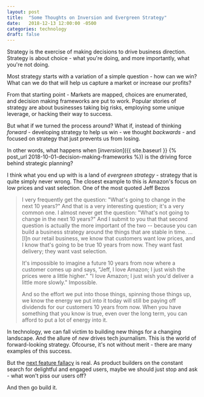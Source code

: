 ```yaml
---
layout: post
title:  "Some Thoughts on Inversion and Evergreen Strategy"
date:   2018-12-13 12:00:00 -0500
categories: technology
draft: false
---
```


Strategy is the exercise of making decisions to drive business direction. Strategy is about choice - what you're doing, and more importantly, what you're not doing. 

Most strategy starts with a variation of a simple question - how can we win? What can we do that will help us capture a market or increase our profits?

From that starting point - Markets are mapped, choices are enumerated, and decision making frameworks are put to work. Popular stories of strategy are about businesses taking big risks, employing some unique leverage, or hacking their way to success. 

But what if we turned the process around? What if, instead of thinking _forward_ - developing strategy to help us win - we thought _backwards_ - and focused on strategy that just prevents us from losing.  

In other words, what happens when [_inversion_]({{ site.baseurl }} {% post_url 2018-10-01-decision-making-frameworks %}) is the driving force behind strategic planning?

I think what you end up with is a land of _evergreen strategy_ - strategy that is quite simply never wrong. The closest example to this is Amazon's focus on low prices and vast selection. One of the most quoted Jeff Bezos 

> I very frequently get the question: "What's going to change in the next 10 years?" And that is a very interesting question; it's a very common one. I almost never get the question: "What's not going to change in the next 10 years?" And I submit to you that that second question is actually the more important of the two -- because you can build a business strategy around the things that are stable in time. ... [I]n our retail business, we know that customers want low prices, and I know that's going to be true 10 years from now. They want fast delivery; they want vast selection.
> 
> It's impossible to imagine a future 10 years from now where a customer comes up and says, "Jeff, I love Amazon; I just wish the prices were a little higher." "I love Amazon; I just wish you'd deliver a little more slowly." Impossible.
> 
> And so the effort we put into those things, spinning those things up, we know the energy we put into it today will still be paying off dividends for our customers 10 years from now. When you have something that you know is true, even over the long term, you can afford to put a lot of energy into it.

In technology, we can fall victim to building new things for a changing landscape. And the allure of _new_ drives tech journalism. This is the world of forward-looking strategy. Ofcourse, it's not without merit - there are many examples of this success. 

But the [next feature fallacy](https://andrewchen.co/the-next-feature-fallacy-the-fallacy-that-the-next-new-feature-will-suddenly-make-people-use-your-product/) is real. As product builders on the constant search for delightful and engaged users, maybe we should just stop and ask - what won't piss our users off?

And then go build it.